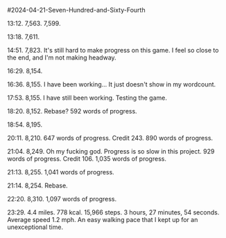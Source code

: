 #2024-04-21-Seven-Hundred-and-Sixty-Fourth

13:12.  7,563.  7,599.

13:18.  7,611.

14:51.  7,823.  It's still hard to make progress on this game.  I feel so close to the end, and I'm not making headway.

16:29.  8,154.

16:36.  8,155.  I have been working...  It just doesn't show in my wordcount.

17:53.  8,155.  I have still been working.  Testing the game.

18:20.  8,152.  Rebase?  592 words of progress.

18:54.  8,195.

20:11.  8,210.  647 words of progress.  Credit 243.  890 words of progress.

21:04.  8,249.  Oh my fucking god.  Progress is so slow in this project.  929 words of progress.  Credit 106.  1,035 words of progress.

21:13.  8,255.  1,041 words of progress.

21:14.  8,254.  Rebase.

22:20.  8,310.  1,097 words of progress.

23:29.  4.4 miles.  778 kcal.  15,966 steps.  3 hours, 27 minutes, 54 seconds.  Average speed 1.2 mph.  An easy walking pace that I kept up for an unexceptional time.
